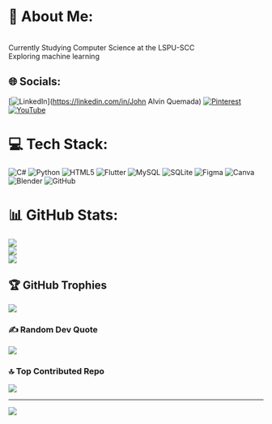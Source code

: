 # 💫 About Me:
<br>Currently Studying Computer Science at the LSPU-SCC<br>Exploring machine learning<br>


## 🌐 Socials:
[![LinkedIn](https://img.shields.io/badge/LinkedIn-%230077B5.svg?logo=linkedin&logoColor=white)](https://linkedin.com/in/John Alvin Quemada) [![Pinterest](https://img.shields.io/badge/Pinterest-%23E60023.svg?logo=Pinterest&logoColor=white)](https://pinterest.com/Kazu) [![YouTube](https://img.shields.io/badge/YouTube-%23FF0000.svg?logo=YouTube&logoColor=white)](https://youtube.com/@@katheryne8137) 

# 💻 Tech Stack:
![C#](https://img.shields.io/badge/c%23-%23239120.svg?style=for-the-badge&logo=csharp&logoColor=white) ![Python](https://img.shields.io/badge/python-3670A0?style=for-the-badge&logo=python&logoColor=ffdd54) ![HTML5](https://img.shields.io/badge/html5-%23E34F26.svg?style=for-the-badge&logo=html5&logoColor=white) ![Flutter](https://img.shields.io/badge/Flutter-%2302569B.svg?style=for-the-badge&logo=Flutter&logoColor=white) ![MySQL](https://img.shields.io/badge/mysql-4479A1.svg?style=for-the-badge&logo=mysql&logoColor=white) ![SQLite](https://img.shields.io/badge/sqlite-%2307405e.svg?style=for-the-badge&logo=sqlite&logoColor=white) ![Figma](https://img.shields.io/badge/figma-%23F24E1E.svg?style=for-the-badge&logo=figma&logoColor=white) ![Canva](https://img.shields.io/badge/Canva-%2300C4CC.svg?style=for-the-badge&logo=Canva&logoColor=white) ![Blender](https://img.shields.io/badge/blender-%23F5792A.svg?style=for-the-badge&logo=blender&logoColor=white) ![GitHub](https://img.shields.io/badge/github-%23121011.svg?style=for-the-badge&logo=github&logoColor=white)
# 📊 GitHub Stats:
![](https://github-readme-stats.vercel.app/api?username=QuemadaJohn&theme=dark&hide_border=false&include_all_commits=true&count_private=false)<br/>
![](https://nirzak-streak-stats.vercel.app/?user=QuemadaJohn&theme=dark&hide_border=false)<br/>
![](https://github-readme-stats.vercel.app/api/top-langs/?username=QuemadaJohn&theme=dark&hide_border=false&include_all_commits=true&count_private=false&layout=compact)

## 🏆 GitHub Trophies
![](https://github-profile-trophy.vercel.app/?username=QuemadaJohn&theme=radical&no-frame=false&no-bg=true&margin-w=4)

### ✍️ Random Dev Quote
![](https://quotes-github-readme.vercel.app/api?type=horizontal&theme=radical)

### 🔝 Top Contributed Repo
![](https://github-contributor-stats.vercel.app/api?username=QuemadaJohn&limit=5&theme=dark&combine_all_yearly_contributions=true)

---
[![](https://visitcount.itsvg.in/api?id=QuemadaJohn&icon=0&color=0)](https://visitcount.itsvg.in)

<!-- Proudly created with GPRM ( https://gprm.itsvg.in ) -->
